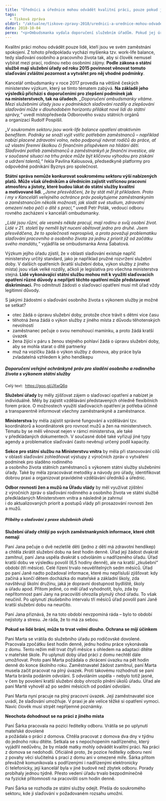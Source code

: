 ```yaml
---
title: "Úředníci a úřednice mohou odvádět kvalitní práci, pouze pokud jsou v zaměstnání spokojení"
tags:
  - Tisková zpráva
oldUrl: "/aktualne/tiskove-zpravy-2018/urednici-a-urednice-mohou-odvadet-kvalitni-praci-pouze-pokud-jsou-v-zamestnani-spokojen"
date: 2018-10-04
perex: "<p>Ombudsmanka vydala doporučení služebním úřadům. Pokud jej úřady vyslyší, zajistí zaměstnancům a zaměstnankyním lepší podmínky pro slaďování osobního a pracovního života.</p>"
---
```


<!-- imported from the old website -->

<p>Kvalitní práci mohou odvádět pouze lidé, kteří jsou ve svém zaměstnání spokojení. Z tohoto předpokladu vychází myšlenka tzv. work-life balance, tedy slaďování osobního a pracovního života tak, aby si člověk nemusel vybírat mezi prací, rodinou nebo osobními zájmy. <b>Podle zákona o státní službě mají služební úřady od roku 2015 povinnost věnovat tomuto slaďování zvláštní pozornost a vytvářet pro něj vhodné podmínky</b>.</p> <p>Kancelář ombudsmanky v roce 2017 provedla na většině českých ministerstev výzkum, který se tímto tématem zabývá. <b>Na základě jeho výsledků přichází s doporučeními pro zlepšení podmínek jak na ministerstvech, tak na úřadech</b>. <i>„Doporučení ombudsmanky vítáme. Mezi služebními úřady jsou v podmínkách slaďování rozdíly a zlepšování slaďování může v dlouhodobém horizontu přilákat nové lidi do státní správy,“</i> uvedl místopředseda Odborového svazu státních orgánů a organizací Rudolf Pospíšil.</p> <p><i>„V soukromém sektoru jsou work-life balance opatření atraktivním benefitem. Podniky se snaží vyjít vstříc potřebám zaměstnanců – například nabízí placené zdravotní volno, nebo podporují návrat rodičů do práce, ať už vlastní firemní školkou či finančním příspěvkem na hlídání dětí. Slaďování potřeb zaměstnanců a zaměstnankyň je finanční investice, ale v současné situaci na trhu práce může být klíčovou výhodou pro získání a udržení talentů,“</i> řekla Pavlína Kalousová, předsedkyně platformy pro odpovědné podnikání Byznys pro společnost.</p> <p><b>Státní správa nemůže konkurovat soukromému sektoru výší nabízených platů. Může však úředníkům a úřednicím zajistit vstřícnou pracovní atmosféru a jistoty, které budou lákat do státní služby kvalitní a motivované lidi</b>.<i> „Jsme přesvědčeni, že by stát měl jít příkladem. Proto i my v Kanceláři veřejného ochránce práv poskytujeme zaměstnankyním a zaměstnancům několik možností, jak sladit své studium, zdravotní omezení nebo péči o dítě s prací,“</i> uvedl Petr Polák, vedoucí odboru rovného zacházení v kanceláři ombudsmanky.<span style="font-size: 12.8px;">        </span></p> <p><i>„Lidé jsou různí, ale vesměs někde pracují, mají rodinu a svůj osobní život. Lidé v 21. století by neměli být nuceni obětovat jedno pro druhé. Jsem přesvědčena, že to společnosti neprospívá, a proto považuji problematiku slaďování pracovního a osobního života za jednu z priorit již od začátku svého mandátu,“</i> vyjádřila se ombudsmanka Anna Šabatová.</p> <p>Výzkum jejího úřadu zjistil, že v oblasti slaďování existuje napříč ministerstvy určitý standard, jako je například pružné rozvržení služební doby. V dalších opatřeních (kratší služební doba, výkon služby z jiného místa) jsou však velké rozdíly, ačkoli je legislativa pro všechna ministerstva stejná.<b> Lidé vykonávající státní službu mohou mít k využití slaďovacích opatření různé důvody a nepřijetí těchto opatření může představovat diskriminaci.</b> Pro odmítnutí žádosti o slaďovací opatření musí mít úřad vždy legitimní důvody.</p> <p>S jakými žádostmi o slaďování osobního života s výkonem služby je možné se setkat?</p><ul><li>otec žádá o úpravu služební doby, protože chce trávit s dětmi více času</li><li>těhotná žena žádá o výkon služby z jiného místa z důvodu těhotenských nevolností</li><li>zaměstnanec pečuje o svou nemohoucí maminku, a proto žádá kratší úvazek</li><li>žena žijící v páru s ženou stejného pohlaví žádá o úpravu služební doby, aby se mohla starat o dítě partnerky</li><li>muž na vozíčku žádá o výkon služby z domova, aby práce byla zvladatelná vzhledem k jeho hendikepu</li></ul> <h5>Doporučení veřejné ochránkyně práv pro sladění osobního a rodinného života s výkonem státní služby</h5><p><span style="font-size: 12.8px;">Celý text:  </span><a href="https://goo.gl/JXwQ6q" style="font-size: 12.8px;">https://goo.gl/JXwQ6q</a></p> <p><b>Služební úřady</b> by měly zjišťovat zájem o slaďovací opatření a nabízet je individuálně. Měly by zajistit vzdělávání představených ohledně flexibilních forem práce. O možnostech využití slaďovacích opatření je potřeba účinně a transparentně informovat všechny zaměstnankyně a zaměstnance.</p> <p><b>Ministerstva </b>by měla zajistit správné fungování a vzdělávání tzv. koordinátorů a koordinátorek pro rovnost mužů a žen na ministerstvech. Tématu by se měli věnovat nejen v rámci ministerstva, ale také v předkládaných dokumentech. V současné době také vyřizují jiné typy agendy a problematice slaďování často nevěnují určený podíl kapacity.</p> <p><b>Sekce pro státní službu na Ministerstvu vnitra</b> by měla při stanovování cílů v oblasti slaďování zohledňovat výstupy z výročních zpráv o vytváření podmínek pro sladěno rodinného <br /> a osobního života státních zaměstnanců s výkonem státní služby služebními úřady. Také by měla zpracovávat metodiky a návody pro úřady, identifikovat dobrou praxi a organizovat pravidelné vzdělávání úředníků a úřednic.</p> <p><b>Odbor rovnosti žen a mužů na Úřadu vlády</b> by měl využívat zjištění z výročních zpráv o slaďování rodinného a osobního života ve státní službě předkládaných Ministerstvem vnitra a následně je zahrnul i do aktualizovaných priorit a postupů vlády při prosazování rovnosti žen a mužů.</p> <h5><span style="font-size: 12.8px;">Příběhy o slaďování z praxe služebních úřadů</span></h5><p><b>Služební úřady chtějí po svých zaměstnankyních informace, které chtít nemají</b></p> <p>Paní Jana pečuje o dvě nezletilé děti (jedno z dětí má zdravotní hendikep) a chtěla zkrátit služební dobu na šest hodin denně. Úřad její žádost dvakrát zamítnul, paní Jana uspěla dvakrát s odvoláním u nadřízeného úřadu. Úřad kratší dobu ve výsledku povolil (6,5 hodiny denně), ale na kratší „zkušební“ období (tři měsíce). Celé řízení trvalo neuvěřitelných sedm měsíců. Úřad po paní Janě nadto požadoval informace, které mu nepřísluší zjišťovat: kdy začíná a končí dětem docházka do mateřské a základní školy, zda navštěvují školní družinu, jaká je dopravní dostupnost bydliště, školy a úřadu apod. Přitom jediné, co měl úřad vyhodnotit, bylo, zda by nepřítomnost paní Jany na pracovišti ohrozila plynulý chod úřadu. To však neučinil. Po uplynutí zkušebního intervalu tří měsíců úřad povolil paní Janě kratší služební dobu na neurčito.</p> <p>Paní Jana přiznává, že na toto období nevzpomíná ráda – bylo to období nejistoty a stresu. Je ráda, že to má za sebou. </p> <p><b>Pokud se lidé brání, může to trvat velmi dlouho. Ochrana se míjí účinkem</b></p> <p>Paní Marta se vrátila do služebního úřadu po rodičovské dovolené. Pracovala zpočátku šest hodin denně, jednu hodinu práce vykonávala z domu. Tento režim měl trvat čtyři měsíce s ohledem na adaptaci dítěte v mateřské škole. Po uplynutí doby úřad práci z domu nechtěl dále umožňovat. Proto paní Marta požádala o zkrácení úvazku na pět hodin denně do konce školního roku. Zaměstnavatel žádost zamítnul, paní Marta musela začít pracovat na plný úvazek. Proti takovému rozhodnutí se paní Marta bránila podáním odvolání. S odvoláním uspěla – nebylo totiž jasné, v čem by povolení kratší služební doby ohrozilo plnění úkolů úřadu. Úřad ale paní Martě vyhověl až po sedmi měsících od podání odvolání. </p> <p>Paní Marta nyní pracuje na plný pracovní úvazek. Její zaměstnavatel sice uvádí, že slaďování umožňuje. V praxi je ale velice těžké si opatření vymoci. Navíc člověk musí strpět nepříjemné poznámky.</p> <p><b>Neochota dohodnout se na práci z jiného místa</b></p> <p>Paní Šárka pracovala na pozici ředitelky odboru. Vrátila se po uplynutí mateřské dovolené <br /> a požádala o práci z domova. Chtěla pracovat z domova dva dny v týdnu do jednoho roku dítěte. Setkala se s nepochopením nadřízeného, který vyjádřil nedůvěru, že by mladé matky mohly odvádět kvalitní práci. Na práci z domova se nedohodli. Oficiálně proto, že pozice ředitelky odboru není z povahy věci slučitelná s prací z domu ani v omezené míře. Šárka přitom převážně komunikovala s podřízenými i nadřízenými elektronicky či telefonicky, její kancelář byla v jiné budově než zbytek odboru. Porady probíhaly jednou týdně. Přesto vedení úřadu trvalo bezpodmínečně na fyzické přítomnosti na pracovišti osm hodin denně. </p><p> Paní Šárka se rozhodla ze státní služby odejít. Přešla do soukromého sektoru, kde ji slaďování v požadovaném rozsahu umožní.</p>
